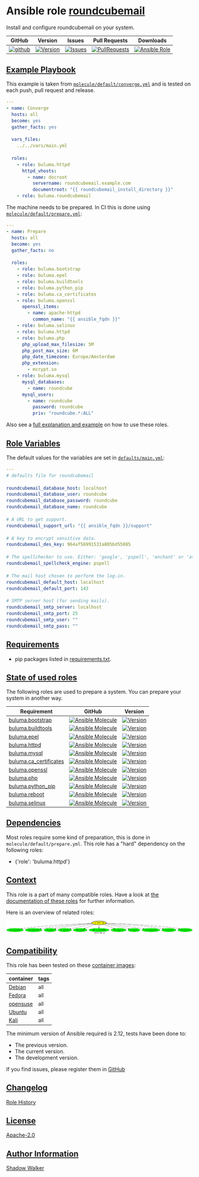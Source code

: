 # Ansible role [roundcubemail](https://galaxy.ansible.com/ui/standalone/roles/buluma/roundcubemail/documentation)

Install and configure roundcubemail on your system.

|GitHub|Version|Issues|Pull Requests|Downloads|
|------|-------|------|-------------|---------|
|[![github](https://github.com/buluma/ansible-role-roundcubemail/actions/workflows/molecule.yml/badge.svg)](https://github.com/buluma/ansible-role-roundcubemail/actions/workflows/molecule.yml)|[![Version](https://img.shields.io/github/release/buluma/ansible-role-roundcubemail.svg)](https://github.com/buluma/ansible-role-roundcubemail/releases/)|[![Issues](https://img.shields.io/github/issues/buluma/ansible-role-roundcubemail.svg)](https://github.com/buluma/ansible-role-roundcubemail/issues/)|[![PullRequests](https://img.shields.io/github/issues-pr-closed-raw/buluma/ansible-role-roundcubemail.svg)](https://github.com/buluma/ansible-role-roundcubemail/pulls/)|[![Ansible Role](https://img.shields.io/ansible/role/d/buluma/roundcubemail)](https://galaxy.ansible.com/ui/standalone/roles/buluma/roundcubemail/documentation)|

## [Example Playbook](#example-playbook)

This example is taken from [`molecule/default/converge.yml`](https://github.com/buluma/ansible-role-roundcubemail/blob/master/molecule/default/converge.yml) and is tested on each push, pull request and release.

```yaml
---
- name: Converge
  hosts: all
  become: yes
  gather_facts: yes

  vars_files:
    ../../vars/main.yml

  roles:
    - role: buluma.httpd
      httpd_vhosts:
        - name: docroot
          servername: roundcubemail.example.com
          documentroot: "{{ roundcubemail_install_directory }}"
    - role: buluma.roundcubemail
```

The machine needs to be prepared. In CI this is done using [`molecule/default/prepare.yml`](https://github.com/buluma/ansible-role-roundcubemail/blob/master/molecule/default/prepare.yml):

```yaml
---
- name: Prepare
  hosts: all
  become: yes
  gather_facts: no

  roles:
    - role: buluma.bootstrap
    - role: buluma.epel
    - role: buluma.buildtools
    - role: buluma.python_pip
    - role: buluma.ca_certificates
    - role: buluma.openssl
      openssl_items:
        - name: apache-httpd
          common_name: "{{ ansible_fqdn }}"
    - role: buluma.selinux
    - role: buluma.httpd
    - role: buluma.php
      php_upload_max_filesize: 5M
      php_post_max_size: 6M
      php_date_timezone: Europe/Amsterdam
      php_extension:
        - mcrypt.so
    - role: buluma.mysql
      mysql_databases:
        - name: roundcube
      mysql_users:
        - name: roundcube
          password: roundcube
          priv: "roundcube.*:ALL"
```

Also see a [full explanation and example](https://buluma.github.io/how-to-use-these-roles.html) on how to use these roles.

## [Role Variables](#role-variables)

The default values for the variables are set in [`defaults/main.yml`](https://github.com/buluma/ansible-role-roundcubemail/blob/master/defaults/main.yml):

```yaml
---
# defaults file for roundcubemail

roundcubemail_database_host: localhost
roundcubemail_database_user: roundcube
roundcubemail_database_password: roundcube
roundcubemail_database_name: roundcube

# A URL to get support.
roundcubemail_support_url: "{{ ansible_fqdn }}/support"

# A key to encrypt sensitive data.
roundcubemail_des_key: 964af56991531a805bd55085

# The spellchecker to use. Either: 'google', 'pspell', 'enchant' or 'atd'.
roundcubemail_spellcheck_engine: pspell

# The mail host chosen to perform the log-in.
roundcubemail_default_host: localhost
roundcubemail_default_port: 143

# SMTP server host (for sending mails).
roundcubemail_smtp_server: localhost
roundcubemail_smtp_port: 25
roundcubemail_smtp_user: ""
roundcubemail_smtp_pass: ""
```

## [Requirements](#requirements)

- pip packages listed in [requirements.txt](https://github.com/buluma/ansible-role-roundcubemail/blob/master/requirements.txt).

## [State of used roles](#state-of-used-roles)

The following roles are used to prepare a system. You can prepare your system in another way.

| Requirement | GitHub | Version |
|-------------|--------|--------|
|[buluma.bootstrap](https://galaxy.ansible.com/buluma/bootstrap)|[![Ansible Molecule](https://github.com/buluma/ansible-role-bootstrap/actions/workflows/molecule.yml/badge.svg)](https://github.com/buluma/ansible-role-bootstrap/actions/workflows/molecule.yml)|[![Version](https://img.shields.io/github/release/buluma/ansible-role-bootstrap.svg)](https://github.com/shadowwalker/ansible-role-bootstrap)|
|[buluma.buildtools](https://galaxy.ansible.com/buluma/buildtools)|[![Ansible Molecule](https://github.com/buluma/ansible-role-buildtools/actions/workflows/molecule.yml/badge.svg)](https://github.com/buluma/ansible-role-buildtools/actions/workflows/molecule.yml)|[![Version](https://img.shields.io/github/release/buluma/ansible-role-buildtools.svg)](https://github.com/shadowwalker/ansible-role-buildtools)|
|[buluma.epel](https://galaxy.ansible.com/buluma/epel)|[![Ansible Molecule](https://github.com/buluma/ansible-role-epel/actions/workflows/molecule.yml/badge.svg)](https://github.com/buluma/ansible-role-epel/actions/workflows/molecule.yml)|[![Version](https://img.shields.io/github/release/buluma/ansible-role-epel.svg)](https://github.com/shadowwalker/ansible-role-epel)|
|[buluma.httpd](https://galaxy.ansible.com/buluma/httpd)|[![Ansible Molecule](https://github.com/buluma/ansible-role-httpd/actions/workflows/molecule.yml/badge.svg)](https://github.com/buluma/ansible-role-httpd/actions/workflows/molecule.yml)|[![Version](https://img.shields.io/github/release/buluma/ansible-role-httpd.svg)](https://github.com/shadowwalker/ansible-role-httpd)|
|[buluma.mysql](https://galaxy.ansible.com/buluma/mysql)|[![Ansible Molecule](https://github.com/buluma/ansible-role-mysql/actions/workflows/molecule.yml/badge.svg)](https://github.com/buluma/ansible-role-mysql/actions/workflows/molecule.yml)|[![Version](https://img.shields.io/github/release/buluma/ansible-role-mysql.svg)](https://github.com/shadowwalker/ansible-role-mysql)|
|[buluma.ca_certificates](https://galaxy.ansible.com/buluma/ca_certificates)|[![Ansible Molecule](https://github.com/buluma/ansible-role-ca_certificates/actions/workflows/molecule.yml/badge.svg)](https://github.com/buluma/ansible-role-ca_certificates/actions/workflows/molecule.yml)|[![Version](https://img.shields.io/github/release/buluma/ansible-role-ca_certificates.svg)](https://github.com/shadowwalker/ansible-role-ca_certificates)|
|[buluma.openssl](https://galaxy.ansible.com/buluma/openssl)|[![Ansible Molecule](https://github.com/buluma/ansible-role-openssl/actions/workflows/molecule.yml/badge.svg)](https://github.com/buluma/ansible-role-openssl/actions/workflows/molecule.yml)|[![Version](https://img.shields.io/github/release/buluma/ansible-role-openssl.svg)](https://github.com/shadowwalker/ansible-role-openssl)|
|[buluma.php](https://galaxy.ansible.com/buluma/php)|[![Ansible Molecule](https://github.com/buluma/ansible-role-php/actions/workflows/molecule.yml/badge.svg)](https://github.com/buluma/ansible-role-php/actions/workflows/molecule.yml)|[![Version](https://img.shields.io/github/release/buluma/ansible-role-php.svg)](https://github.com/shadowwalker/ansible-role-php)|
|[buluma.python_pip](https://galaxy.ansible.com/buluma/python_pip)|[![Ansible Molecule](https://github.com/buluma/ansible-role-python_pip/actions/workflows/molecule.yml/badge.svg)](https://github.com/buluma/ansible-role-python_pip/actions/workflows/molecule.yml)|[![Version](https://img.shields.io/github/release/buluma/ansible-role-python_pip.svg)](https://github.com/shadowwalker/ansible-role-python_pip)|
|[buluma.reboot](https://galaxy.ansible.com/buluma/reboot)|[![Ansible Molecule](https://github.com/buluma/ansible-role-reboot/actions/workflows/molecule.yml/badge.svg)](https://github.com/buluma/ansible-role-reboot/actions/workflows/molecule.yml)|[![Version](https://img.shields.io/github/release/buluma/ansible-role-reboot.svg)](https://github.com/shadowwalker/ansible-role-reboot)|
|[buluma.selinux](https://galaxy.ansible.com/buluma/selinux)|[![Ansible Molecule](https://github.com/buluma/ansible-role-selinux/actions/workflows/molecule.yml/badge.svg)](https://github.com/buluma/ansible-role-selinux/actions/workflows/molecule.yml)|[![Version](https://img.shields.io/github/release/buluma/ansible-role-selinux.svg)](https://github.com/shadowwalker/ansible-role-selinux)|

## [Dependencies](#dependencies)

Most roles require some kind of preparation, this is done in `molecule/default/prepare.yml`. This role has a "hard" dependency on the following roles:

- {'role': 'buluma.httpd'}

## [Context](#context)

This role is a part of many compatible roles. Have a look at [the documentation of these roles](https://buluma.github.io/) for further information.

Here is an overview of related roles:

![dependencies](https://raw.githubusercontent.com/buluma/ansible-role-roundcubemail/png/requirements.png "Dependencies")

## [Compatibility](#compatibility)

This role has been tested on these [container images](https://hub.docker.com/u/buluma):

|container|tags|
|---------|----|
|[Debian](https://hub.docker.com/repository/docker/buluma/debian/general)|all|
|[Fedora](https://hub.docker.com/repository/docker/buluma/fedora/general)|all|
|[opensuse](https://hub.docker.com/repository/docker/buluma/opensuse/general)|all|
|[Ubuntu](https://hub.docker.com/repository/docker/buluma/ubuntu/general)|all|
|[Kali](https://hub.docker.com/repository/docker/buluma/kali/general)|all|

The minimum version of Ansible required is 2.12, tests have been done to:

- The previous version.
- The current version.
- The development version.

If you find issues, please register them in [GitHub](https://github.com/buluma/ansible-role-roundcubemail/issues)

## [Changelog](#changelog)

[Role History](https://github.com/buluma/ansible-role-roundcubemail/blob/master/CHANGELOG.md)

## [License](#license)

[Apache-2.0](https://github.com/buluma/ansible-role-roundcubemail/blob/master/LICENSE)

## [Author Information](#author-information)

[Shadow Walker](https://buluma.github.io/)

